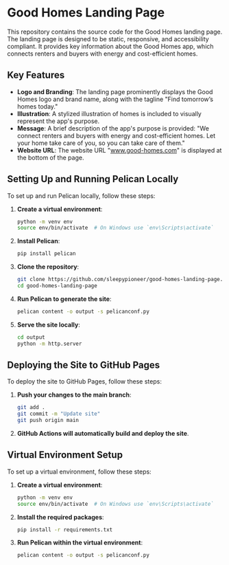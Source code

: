 # Good Homes Landing Page

This repository contains the source code for the Good Homes landing page. The landing page is designed to be static, responsive, and accessibility compliant. It provides key information about the Good Homes app, which connects renters and buyers with energy and cost-efficient homes.

## Key Features

- **Logo and Branding**: The landing page prominently displays the Good Homes logo and brand name, along with the tagline "Find tomorrow’s homes today."
- **Illustration**: A stylized illustration of homes is included to visually represent the app's purpose.
- **Message**: A brief description of the app's purpose is provided: "We connect renters and buyers with energy and cost-efficient homes. Let your home take care of you, so you can take care of them."
- **Website URL**: The website URL "www.good-homes.com" is displayed at the bottom of the page.

## Setting Up and Running Pelican Locally

To set up and run Pelican locally, follow these steps:

1. **Create a virtual environment**:
   ```sh
   python -m venv env
   source env/bin/activate  # On Windows use `env\Scripts\activate`
   ```

2. **Install Pelican**:
   ```sh
   pip install pelican
   ```

3. **Clone the repository**:
   ```sh
   git clone https://github.com/sleepypioneer/good-homes-landing-page.git
   cd good-homes-landing-page
   ```

4. **Run Pelican to generate the site**:
   ```sh
   pelican content -o output -s pelicanconf.py
   ```

5. **Serve the site locally**:
   ```sh
   cd output
   python -m http.server
   ```

## Deploying the Site to GitHub Pages

To deploy the site to GitHub Pages, follow these steps:

1. **Push your changes to the main branch**:
   ```sh
   git add .
   git commit -m "Update site"
   git push origin main
   ```

2. **GitHub Actions will automatically build and deploy the site**.

## Virtual Environment Setup

To set up a virtual environment, follow these steps:

1. **Create a virtual environment**:
   ```sh
   python -m venv env
   source env/bin/activate  # On Windows use `env\Scripts\activate`
   ```

2. **Install the required packages**:
   ```sh
   pip install -r requirements.txt
   ```

3. **Run Pelican within the virtual environment**:
   ```sh
   pelican content -o output -s pelicanconf.py
   ```
